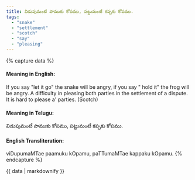 ```yaml
---
title: విడుపుమంటే పాముకు కోపము, పట్టుమంటే కప్పకు కోపము.
tags:
  - "snake"
  - "settlement"
  - "scotch"
  - "say"
  - "pleasing"
---
```


{% capture data %}
#### Meaning in English:
If you say "let it go" the snake will be angry, if you say " hold it" the frog will be angry.
A difficulty in pleasing both parties in the settlement of a dispute.
It is hard to please a' parties. (Scotch)

#### Meaning in Telugu:
విడుపుమంటే పాముకు కోపము, పట్టుమంటే కప్పకు కోపము.

#### English Transliteration:
viDupumaMTae paamuku kOpamu, paTTumaMTae kappaku kOpamu.
{% endcapture %}

{{ data | markdownify }}


